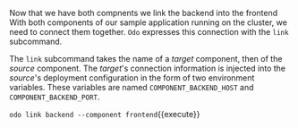 Now that we have both compnents we link the backend into the frontend
With both components of our sample application running on the cluster, we need to connect them together. `Odo` expresses this connection with the `link` subcommand.

The `link` subcommand takes the name of a *target* component, then of the *source* component. The *target*'s connection information is injected into the *source*'s deployment configuration in the form of two environment variables. These variables are named `COMPONENT_BACKEND_HOST` and `COMPONENT_BACKEND_PORT`.

`odo link backend --component frontend`{{execute}}
